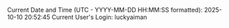 Current Date and Time (UTC - YYYY-MM-DD HH:MM:SS formatted): 2025-10-10 20:52:45
Current User's Login: luckyaiman

